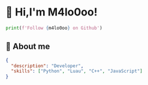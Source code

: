 # 👋 Hi,I'm M4lo0oo!

```python
print(f'Follow {m4lo0oo} on Github')
```

## 🚀 About me

```json
{
  "description": "Developer",
  "skills": ["Python", "Luau", "C++", "JavaScript"]
}
```
